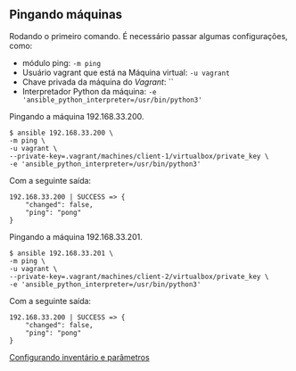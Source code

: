 ## Pingando máquinas

Rodando o primeiro comando.
É necessário passar algumas configurações, como:

* módulo ping: `-m ping`
* Usuário vagrant que está na Máquina virtual: `-u vagrant`
* Chave privada da máquina do _Vagrant_: ``
* Interpretador Python da máquina: `-e 'ansible_python_interpreter=/usr/bin/python3'`

Pingando a máquina 192.168.33.200.
 
```shell
$ ansible 192.168.33.200 \
-m ping \
-u vagrant \
--private-key=.vagrant/machines/client-1/virtualbox/private_key \
-e 'ansible_python_interpreter=/usr/bin/python3'
```

Com a seguinte saída:

```shell
192.168.33.200 | SUCCESS => {
    "changed": false, 
    "ping": "pong"
}
```

Pingando a máquina 192.168.33.201.
 
```shell
$ ansible 192.168.33.201 \
-m ping \
-u vagrant \
--private-key=.vagrant/machines/client-2/virtualbox/private_key \
-e 'ansible_python_interpreter=/usr/bin/python3'
```

Com a seguinte saída:

```shell
192.168.33.200 | SUCCESS => {
    "changed": false, 
    "ping": "pong"
}
```

[Configurando inventário e parâmetros](inventory.md)